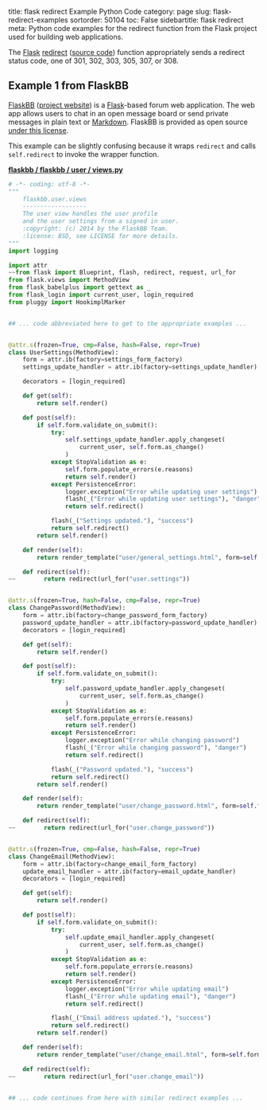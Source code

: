 title: flask redirect Example Python Code
category: page
slug: flask-redirect-examples
sortorder: 50104
toc: False
sidebartitle: flask redirect
meta: Python code examples for the redirect function from the Flask project used for building web applications.


The [Flask](/flask.html)
[redirect](https://flask.palletsprojects.com/en/1.1.x/api/#flask.redirect)
([source code](https://github.com/pallets/werkzeug/blob/master/src/werkzeug/utils.py))
function appropriately sends a redirect status code, one of 
301, 302, 303, 305, 307, or 308. 


## Example 1 from FlaskBB
[FlaskBB](https://github.com/flaskbb/flaskbb)
([project website](https://flaskbb.org/)) is a [Flask](/flask.html)-based
forum web application. The web app allows users to chat in an open
message board or send private messages in plain text or 
[Markdown](/markdown.html). FlaskBB is provided as open source 
[under this license](https://github.com/flaskbb/flaskbb/blob/master/LICENSE).

This example can be slightly confusing because it wraps `redirect` and calls
`self.redirect` to invoke the wrapper function.

[**flaskbb / flaskbb / user / views.py**](https://github.com/flaskbb/flaskbb/blob/master/flaskbb/user/views.py)

```python
# -*- coding: utf-8 -*-
"""
    flaskbb.user.views
    ------------------
    The user view handles the user profile
    and the user settings from a signed in user.
    :copyright: (c) 2014 by the FlaskBB Team.
    :license: BSD, see LICENSE for more details.
"""
import logging

import attr
~~from flask import Blueprint, flash, redirect, request, url_for
from flask.views import MethodView
from flask_babelplus import gettext as _
from flask_login import current_user, login_required
from pluggy import HookimplMarker


## ... code abbreviated here to get to the appropriate examples ...


@attr.s(frozen=True, cmp=False, hash=False, repr=True)
class UserSettings(MethodView):
    form = attr.ib(factory=settings_form_factory)
    settings_update_handler = attr.ib(factory=settings_update_handler)

    decorators = [login_required]

    def get(self):
        return self.render()

    def post(self):
        if self.form.validate_on_submit():
            try:
                self.settings_update_handler.apply_changeset(
                    current_user, self.form.as_change()
                )
            except StopValidation as e:
                self.form.populate_errors(e.reasons)
                return self.render()
            except PersistenceError:
                logger.exception("Error while updating user settings")
                flash(_("Error while updating user settings"), "danger")
                return self.redirect()

            flash(_("Settings updated."), "success")
            return self.redirect()
        return self.render()

    def render(self):
        return render_template("user/general_settings.html", form=self.form)

    def redirect(self):
~~        return redirect(url_for("user.settings"))


@attr.s(frozen=True, hash=False, cmp=False, repr=True)
class ChangePassword(MethodView):
    form = attr.ib(factory=change_password_form_factory)
    password_update_handler = attr.ib(factory=password_update_handler)
    decorators = [login_required]

    def get(self):
        return self.render()

    def post(self):
        if self.form.validate_on_submit():
            try:
                self.password_update_handler.apply_changeset(
                    current_user, self.form.as_change()
                )
            except StopValidation as e:
                self.form.populate_errors(e.reasons)
                return self.render()
            except PersistenceError:
                logger.exception("Error while changing password")
                flash(_("Error while changing password"), "danger")
                return self.redirect()

            flash(_("Password updated."), "success")
            return self.redirect()
        return self.render()

    def render(self):
        return render_template("user/change_password.html", form=self.form)

    def redirect(self):
~~        return redirect(url_for("user.change_password"))


@attr.s(frozen=True, cmp=False, hash=False, repr=True)
class ChangeEmail(MethodView):
    form = attr.ib(factory=change_email_form_factory)
    update_email_handler = attr.ib(factory=email_update_handler)
    decorators = [login_required]

    def get(self):
        return self.render()

    def post(self):
        if self.form.validate_on_submit():
            try:
                self.update_email_handler.apply_changeset(
                    current_user, self.form.as_change()
                )
            except StopValidation as e:
                self.form.populate_errors(e.reasons)
                return self.render()
            except PersistenceError:
                logger.exception("Error while updating email")
                flash(_("Error while updating email"), "danger")
                return self.redirect()

            flash(_("Email address updated."), "success")
            return self.redirect()
        return self.render()

    def render(self):
        return render_template("user/change_email.html", form=self.form)

    def redirect(self):
~~        return redirect(url_for("user.change_email"))


## ... code continues from here with similar redirect examples ...
```

